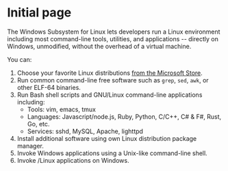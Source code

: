 # Initial page

The Windows Subsystem for Linux lets developers run a Linux environment including most command-line tools, utilities, and applications -- directly on Windows, unmodified, without the overhead of a virtual machine.

You can:

1. Choose your favorite Linux distributions [from the Microsoft Store](https://aka.ms/wslstore).
2. Run common command-line free software such as `grep`, `sed`, `awk`, or other ELF-64 binaries.
3. Run Bash shell scripts and GNU/Linux command-line applications including:
   * Tools: vim, emacs, tmux
   * Languages: Javascript/node.js, Ruby, Python, C/C++, C\# & F\#, Rust, Go, etc.
   * Services: sshd, MySQL, Apache, lighttpd
4. Install additional software using own Linux distribution package manager.
5. Invoke Windows applications using a Unix-like command-line shell.
6. Invoke /Linux applications on Windows.

